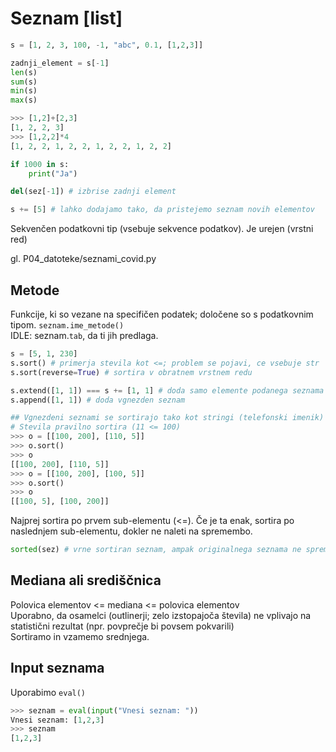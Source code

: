 # Seznam [list]
```py
s = [1, 2, 3, 100, -1, "abc", 0.1, [1,2,3]]

zadnji_element = s[-1]
len(s)
sum(s)
min(s)
max(s)

>>> [1,2]+[2,3]
[1, 2, 2, 3]
>>> [1,2,2]*4
[1, 2, 2, 1, 2, 2, 1, 2, 2, 1, 2, 2]

if 1000 in s:
    print("Ja")

del(sez[-1]) # izbrise zadnji element

s += [5] # lahko dodajamo tako, da pristejemo seznam novih elementov
```
Sekvenčen podatkovni tip (vsebuje sekvence podatkov). Je urejen (vrstni red)  

gl. P04_datoteke/seznami_covid.py

## Metode
Funkcije, ki so vezane na specifičen podatek; določene so s podatkovnim tipom.
`seznam.ime_metode()`  
IDLE: seznam.`tab`, da ti jih predlaga.

```py
s = [5, 1, 230]
s.sort() # primerja stevila kot <=; problem se pojavi, ce vsebuje str
s.sort(reverse=True) # sortira v obratnem vrstnem redu

s.extend([1, 1]) === s += [1, 1] # doda samo elemente podanega seznama
s.append([1, 1]) # doda vgnezden seznam

## Vgnezdeni seznami se sortirajo tako kot stringi (telefonski imenik)
# Stevila pravilno sortira (11 <= 100)
>>> o = [[100, 200], [110, 5]]
>>> o.sort()
>>> o
[[100, 200], [110, 5]]
>>> o = [[100, 200], [100, 5]]
>>> o.sort()
>>> o
[[100, 5], [100, 200]]
```
Najprej sortira po prvem sub-elementu (<=). Če je ta enak, sortira po naslednjem sub-elementu, dokler ne naleti na spremembo.  

```py
sorted(sez) # vrne sortiran seznam, ampak originalnega seznama ne spreminja
```

## Mediana ali središčnica
Polovica elementov <= mediana <= polovica elementov  
Uporabno, da osamelci (outlinerji; zelo izstopajoča števila) ne vplivajo na statistični rezultat (npr. povprečje bi povsem pokvarili)  
Sortiramo in vzamemo srednjega.

## Input seznama
Uporabimo `eval()`
```py
>>> seznam = eval(input("Vnesi seznam: "))
Vnesi seznam: [1,2,3]
>>> seznam
[1,2,3]
```
